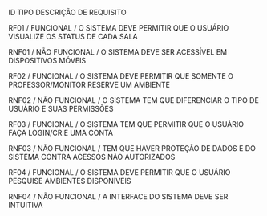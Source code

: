 ID    TIPO      DESCRIÇÃO DE REQUISITO

RF01 / FUNCIONAL	/ O SISTEMA DEVE PERMITIR QUE O USUÁRIO VISUALIZE OS STATUS DE CADA SALA

RNF01	/ NÃO FUNCIONAL /	O SISTEMA DEVE SER ACESSÍVEL EM DISPOSITIVOS MÓVEIS

RF02 /	FUNCIONAL / O SISTEMA DEVE PERMITIR QUE SOMENTE O PROFESSOR/MONITOR RESERVE UM AMBIENTE

RNF02 /	NÃO FUNCIONAL /	O SISTEMA TEM QUE DIFERENCIAR O TIPO DE USUÁRIO E SUAS PERMISSÕES

RF03	/ FUNCIONAL /	O SISTEMA TEM QUE PERMITIR QUE O USUÁRIO FAÇA LOGIN/CRIE UMA CONTA

RNF03 /	NÃO FUNCIONAL	/ TEM QUE HAVER PROTEÇÃO DE DADOS E DO SISTEMA CONTRA ACESSOS NÃO AUTORIZADOS

RF04 /	FUNCIONAL	/ O SISTEMA DEVE PERMITIR QUE O USUÁRIO PESQUISE AMBIENTES DISPONÍVEIS

RNF04	/ NÃO FUNCIONAL	/ A INTERFACE DO SISTEMA DEVE SER INTUITIVA
